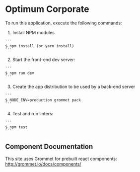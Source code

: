 # Optimum Corporate

To run this application, execute the following commands:

  1. Install NPM modules

    ```
    $ npm install (or yarn install)
    ```

  2. Start the front-end dev server:

    ```
    $ npm run dev
    ```

  3. Create the app distribution to be used by a back-end server

    ```
    $ NODE_ENV=production grommet pack
    ```

  4. Test and run linters:

    ```
    $ npm test
    ```

## Component Documentation

This site uses Grommet for prebuilt react components: http://grommet.io/docs/components/